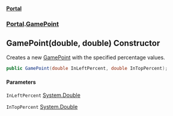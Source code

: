 #### [Portal](index.md 'index')
### [Portal](Portal.md 'Portal').[GamePoint](GamePoint.md 'Portal.GamePoint')

## GamePoint(double, double) Constructor

Creates a new [GamePoint](GamePoint.md 'Portal.GamePoint') with the specified percentage values.

```csharp
public GamePoint(double InLeftPercent, double InTopPercent);
```
#### Parameters

<a name='Portal.GamePoint.GamePoint(double,double).InLeftPercent'></a>

`InLeftPercent` [System.Double](https://docs.microsoft.com/en-us/dotnet/api/System.Double 'System.Double')

<a name='Portal.GamePoint.GamePoint(double,double).InTopPercent'></a>

`InTopPercent` [System.Double](https://docs.microsoft.com/en-us/dotnet/api/System.Double 'System.Double')